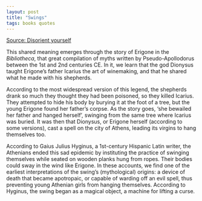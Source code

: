 ```yaml
---
layout: post
title: "Swings"
tags: books quotes
---
```

[Source: Disorient yourself](https://aeon.co/essays/the-swing-has-a-universal-history-of-transgression)

This shared meaning emerges through the story of Erigone in the _Bibliotheca_, that great compilation of myths written by Pseudo-Apollodorus between the 1st and 2nd centuries CE. In it, we learn that the god Dionysus taught Erigone’s father Icarius the art of winemaking, and that he shared what he made with his shepherds.

According to the most widespread version of this legend, the shepherds drank so much they thought they had been poisoned, so they killed Icarius. They attempted to hide his body by burying it at the foot of a tree, but the young Erigone found her father’s corpse. As the story goes, ‘she bewailed her father and hanged herself’, swinging from the same tree where Icarius was buried. It was then that Dionysus, or Erigone herself (according to some versions), cast a spell on the city of Athens, leading its virgins to hang themselves too.

According to Gaius Julius Hyginus, a 1st-century Hispanic Latin writer, the Athenians ended this sad epidemic by instituting the practice of swinging themselves while seated on wooden planks hung from ropes. Their bodies could sway in the wind like Erigone. In these accounts, we find one of the earliest interpretations of the swing’s (mythological) origins: a device of death that became apotropaic, or capable of warding off an evil spell, thus preventing young Athenian girls from hanging themselves. According to Hyginus, the swing began as a magical object, a machine for lifting a curse.
